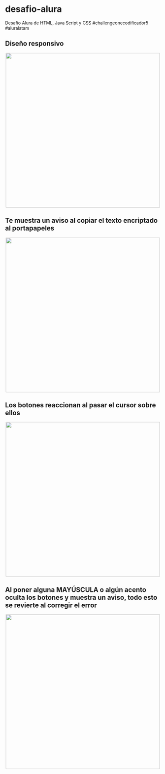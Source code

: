 # desafio-alura
Desafío Alura de HTML, Java Script y CSS #challengeonecodificador5 #aluralatam

## Diseño responsivo 

<div align="center"><img src=https://github.com/kei-kusanagi/desafio-alura/assets/93227096/d9a39b22-4184-47af-b1f9-7914bddd68a7 width="500px"></div>

## Te muestra un aviso al copiar el texto encriptado al portapapeles

<div align="center"><img src=https://github.com/kei-kusanagi/desafio-alura/assets/93227096/f212f6c6-6ba5-46fd-b906-bf5c193efdaf width="500px"></div>

## Los botones reaccionan al pasar el cursor sobre ellos

<div align="center"><img src=https://github.com/kei-kusanagi/desafio-alura/assets/93227096/dd6bf99d-aada-4f7d-ac29-63adb54b99c0 width="500px"></div>

## Al poner alguna MAYÚSCULA o algún acento oculta los botones y muestra un aviso, todo esto se revierte al corregir el error 

<div align="center"><img src=https://github.com/kei-kusanagi/desafio-alura/assets/93227096/7cd50175-0f09-4f4d-9c60-ab312885853a width="500px"></div>
